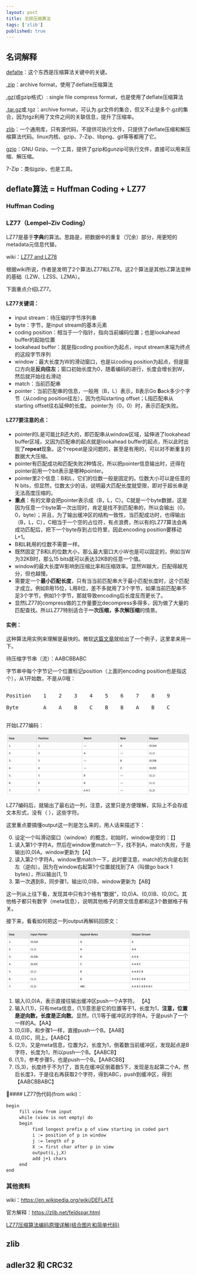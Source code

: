 ```yaml
---
layout: post
title: 无损压缩算法
tags: ['zlib']
published: true
---
```


<!--more-->


## 名词解释

[defalte](https://en.wikipedia.org/wiki/DEFLATE)：这个东西是压缩算法关键中的关键。

[.zip]( https://en.wikipedia.org/wiki/Zip_(file_format) )：archive format，使用了deflate压缩算法

[.gz](https://en.wikipedia.org/wiki/Gzip)(或gzip格式）: single file compress format，也是使用了deflate压缩算法

[.tar.gz]( https://en.wikipedia.org/wiki/Tar_(computing) )或.tgz：archive format，可认为.gz文件的集合，但又不止是多个.gz的集合，因为tgz利用了文件之间的关联信息，提升了压缩率。

[zlib](https://zlib.net/)：一个通用库，只有源代码，不提供可执行文件，只提供了deflate压缩和解压缩算法代码。linux内核、gzip、7-Zip、libpng、git等等都用了它。

[gzip](https://www.gnu.org/software/gzip/manual/gzip.html)：GNU Gzip，一个工具，提供了gzip和gunzip可执行文件，直接可以用来压缩、解压缩。

7-Zip：类似gzip，也是工具。


## deflate算法 = Huffman Coding + LZ77


### Huffman Coding

### LZ77（Lempel–Ziv Coding）


LZ77是基于**字典**的算法。思路是，把数据中的重复（冗余）部分，用更短的metadata元信息代替。

wiki：[LZ77 and LZ78](https://en.wikipedia.org/wiki/LZ77_and_LZ78#LZ77)

根据wiki所说，作者是发明了2个算法LZ77和LZ78。这2个算法是其他LZ算法变种的基础（LZW、LZSS、LZMA）。

下面重点介绍LZ77。

#### LZ77关键词：

- input stream：待压缩的字节序列串
- byte：字节，是input stream的基本元素
- coding position：相当于一个指针，指向当前编码位置；也是lookahead buffer的起始位置
- lookahead buffer：就是指coding position为起点，input stream末端为终点的这段字节序列
- window：最大长度为W的滑动窗口，也是以coding position为起点，但是窗口方向是**反向往左**；窗口初始长度为0，随着编码的进行，长度会增长到W，然后就开始往右滑动
- match：当前匹配串
- pointer：当前匹配串的信息，一般用（B，L）表示，B表示Go **B**ack多少个字节（从coding position往左），因为也叫starting offset；L指匹配串从starting offset往右延伸的长度。 pointer为（0，0）时，表示匹配失败。

#### LZ77要注意的点：

- pointer的L是可能比B还大的，即匹配串从window区域，延伸进了lookahead buffer区域，又因为匹配串的起点就是lookahead buffer的起点，所以此时出现了**repeat**现象。这个repeat是没问题的，甚至是有用的，可以对不断重复的数据大大压缩。
- pointer有匹配成功和匹配失败2种情况，所以把pointer信息输出时，还得在pointer前用一个bit表示是哪种pointer。
- pointer里2个信息：B和L，它们的位数一般是固定的。位数大小可以是任意的N bits，但显然，位数太少的话，说明最大匹配长度就受限，即对于超长串是无法高度压缩的。
- **重点**：有的文章会把pointer表示成（B，L，C）。C就是一个byte数据，这是因为任意一个byte第一次出现时，肯定是找不到匹配串的，所以会输出（0，0，byte）；并且，为了输出缓冲区的结构一致性，当匹配成功时，也得输出（B，L，C），C相当于一个空的占位符，有点浪费，所以有的LZ77算法会再成功匹配后，把下一个byte存到占位符里，因此encoding position要移动L+1。
- B和L耗用的位数不需要一样。
- 既然固定了B和L的位数大小，那么最大窗口大小W也是可以固定的，例如当W为32KB时，那么15 bits就可以表达32KB的任意一个值。
- window的最大长度W影响到压缩比率和压缩效率。显然W越大，匹配得越充分，但也越慢。
- 需要定一个**最小匹配长度**，只有当当前匹配串大于最小匹配长度时，这个匹配才成立。例如B用15位，L用8位，差不多就用了3个字节，如果当前匹配串不足3个字节，例如1个字节，那就导致encoding后长度反而更长了。
- 显然LZ77的compress做的工作量要比decompress多得多，因为做了大量的匹配查找。所以LZ77特别适合于**一次压缩，多次解压缩**的情景。

#### 实例：

这种算法用实例来理解是最快的。微软[这篇文章](
https://msdn.microsoft.com/en-us/library/ee916854.aspx
)就给出了一个例子，这里拿来用一下。

待压缩字节串（流）：AABCBBABC

字节串中每个字节记一个位置标记position（上面的encoding position也是指这个），从1开始数，不是从0哦：

<pre>

Position    1    2    3    4    5    6    7    8    9

Byte        A    A    B    C    B    B    A    B    C

</pre>

开始LZ77编码：

![1.png](../images/2018.4/1.png)

LZ77编码后，就输出了最右边一列，注意，这里只是方便理解，实际上不会存成文本形式，没有（ ），这些字符。

这里重点要搞懂output这一列是怎么来的，用人话来描述下：

0. 设定一个叫滑动窗口（window）的概念，初始时，window是空的：【】
1. 读入第1个字符A，然后在window里match一下，找不到A，match失败，于是输出(0,0)A。window更新为【A】
2. 读入第2个字符A，window里match一下，此时要注意，match的方向是右到左（逆向）。因为在window右起第1个位置就找到了A（叫做go back 1 bytes），所以输出(1, 1)
3. 第一次遇到B，同步骤1，输出(0,0)B，window更新为【AB】

这一列从上往下看，发现其中只有3个格有“数据”，(0,0)A、(0,0)B、(0,0)C。其他格子都只有数字（meta信息），说明其他格子的原文信息都和这3个数据格子有关。

接下来，看看如何把这一列output再解码回原文：

![2.png](../images/2018.4/2.png)

1. 输入(0,0)A，表示直接往输出缓冲区push一个A字符。 【A】
2. 输入(1,1)，只有meta信息，(1,1)意思是它的位置等于1，长度为1，**注意，位置是逆向数，长度是正向数**。显然，(1,1)等于缓冲区的字符A，于是push了一个一样的A。【AA】
3. (0,0)B，和步骤1一样，直接push一个B。【AAB】
4. (0,0)C，同上。【AABC】
5. (2,1)，又是meta信息，位置为2，长度为1，倒着数当前缓冲区，发现起点是B字符，长度为1，所以push一个B。【AABCB】
6. (1,1)，参考步骤5，也是push一个B。【AABCBB】
7. (5,3)，长度终于不为1了，首先在缓冲区倒着数5下，发现是左起第二个A，然后长度3，于是往右再获取2个字符，得到ABC，push到缓冲区，得到【AABCBBABC】


#### LZ77伪代码(from wiki)：

```
begin
     fill view from input
     while (view is not empty) do 
     begin
          find longest prefix p of view starting in coded part
          i := position of p in window
          j := length of p
          X := first char after p in view
          output(i,j,X)
          add j+1 chars
     end
end
```


### 其他资料

wiki：https://en.wikipedia.org/wiki/DEFLATE

官方解释：https://zlib.net/feldspar.html

[LZ77压缩算法编码原理详解(结合图片和简单代码)](https://www.cnblogs.com/junyuhuang/p/4138376.html )


## zlib

## adler32 和 CRC32
